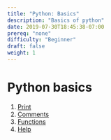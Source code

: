 ```yaml
---
title: "Python: Basics"
description: "Basics of python"
date: 2019-07-30T18:45:38-07:00
prereq: "none"
difficulty: "Beginner"
draft: false
weight: 1
---
```


# Python basics

1. [Print](1-print)
2. [Comments](2-comments)
3. [Functions](3-functions)
4. [Help](10-help)


